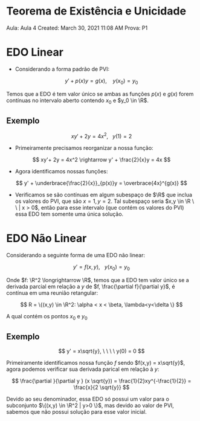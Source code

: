 # Teorema de Existência e Unicidade

Aula: Aula 4
Created: March 30, 2021 11:08 AM
Prova: P1

# EDO Linear

- Considerando a forma padrão de PVI:

$$
y'+ p(x)y = g(x), \ \ \ \ y(x_0) = y_0
$$

Temos que a EDO é tem valor único se ambas as funções $p(x)$ e $g(x)$ forem contínuas no intervalo aberto contendo $x_0$ e $y_0 \in \R$.

## Exemplo

$$
xy'+ 2y = 4x^2, \ \ \  y(1) = 2
$$

- Primeiramente precisamos reorganizar a nossa função:

$$
xy'+ 2y = 4x^2 \rightarrow y' + \frac{2}{x}y = 4x
$$

- Agora identificamos nossas funções:

$$
y' + \underbrace{\frac{2}{x}}_{p(x)}y = \overbrace{4x}^{g(x)}
$$

- Verificamos se são contínuas em algum subespaço de $\R$ que inclua os valores do PVI, que são $x = 1, y=2$. Tal subespaço seria $x,y \in \R \ \ | x > 0$, então para esse intervalo (que contém os valores do PVI) essa EDO tem somente uma única solução.

# EDO Não Linear

Considerando a seguinte forma de uma EDO não linear:

$$
y' = f(x,y),  \ \ \ y(x_0) = y_0
$$

Onde $f: \R^2 \longrightarrow \R$, temos que a EDO tem valor único se a derivada parcial  em relação a $y$ de $f, \frac{\partial f}{\partial y}$, é contínua em uma reunião retangular: 

$$
R = \{(x,y) \in \R^2: \alpha < x < \beta, \lambda<y<\delta \}
$$

A qual contém os pontos $x_0$ e $y_0$

## Exemplo

$$
y' = x\sqrt{y},  \ \ \ \ y(0) = 0
$$

Primeiramente identificamos nossa função $f$ sendo $f(x,y) = x\sqrt{y}$, agora podemos verificar sua derivada parical em relação à $y$:

$$
\frac{\partial }{\partial y } (x \sqrt{y}) = \frac{1}{2}xy^{-\frac{1}{2}} = \frac{x}{2 \sqrt{y}}
$$

Devido ao seu denominador, essa EDO só possui um valor para o subconjunto $\{(x,y) \in \R^2 | y>0 \}$, mas devido ao valor de PVI, sabemos que não possui solução para esse valor inicial.